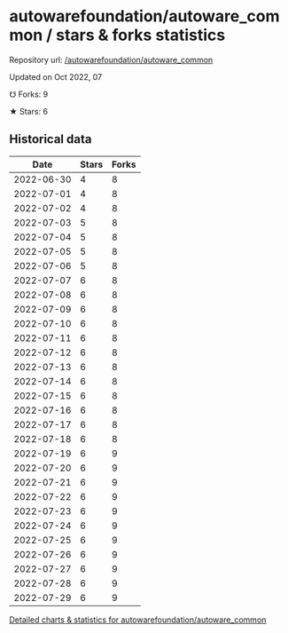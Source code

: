 # autowarefoundation/autoware_common / stars & forks statistics

Repository url: [/autowarefoundation/autoware_common](https://github.com/autowarefoundation/autoware_common)

Updated on Oct 2022, 07

☋ Forks: 9

★ Stars: 6

## Historical data
| Date | Stars | Forks |
|------|-------|-------|
| 2022-06-30 | 4 | 8 | 
| 2022-07-01 | 4 | 8 | 
| 2022-07-02 | 4 | 8 | 
| 2022-07-03 | 5 | 8 | 
| 2022-07-04 | 5 | 8 | 
| 2022-07-05 | 5 | 8 | 
| 2022-07-06 | 5 | 8 | 
| 2022-07-07 | 6 | 8 | 
| 2022-07-08 | 6 | 8 | 
| 2022-07-09 | 6 | 8 | 
| 2022-07-10 | 6 | 8 | 
| 2022-07-11 | 6 | 8 | 
| 2022-07-12 | 6 | 8 | 
| 2022-07-13 | 6 | 8 | 
| 2022-07-14 | 6 | 8 | 
| 2022-07-15 | 6 | 8 | 
| 2022-07-16 | 6 | 8 | 
| 2022-07-17 | 6 | 8 | 
| 2022-07-18 | 6 | 8 | 
| 2022-07-19 | 6 | 9 | 
| 2022-07-20 | 6 | 9 | 
| 2022-07-21 | 6 | 9 | 
| 2022-07-22 | 6 | 9 | 
| 2022-07-23 | 6 | 9 | 
| 2022-07-24 | 6 | 9 | 
| 2022-07-25 | 6 | 9 | 
| 2022-07-26 | 6 | 9 | 
| 2022-07-27 | 6 | 9 | 
| 2022-07-28 | 6 | 9 | 
| 2022-07-29 | 6 | 9 | 


[Detailed charts & statistics for autowarefoundation/autoware_common](https://reviewgithub.com/rep/autowarefoundation/autoware_common)
